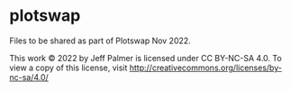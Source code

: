 # plotswap

Files to be shared as part of Plotswap Nov 2022.

This work © 2022 by Jeff Palmer is licensed under CC BY-NC-SA 4.0. To view a copy of this license, visit http://creativecommons.org/licenses/by-nc-sa/4.0/
